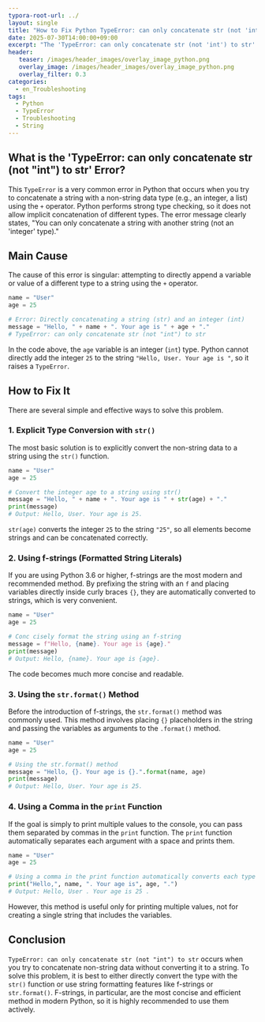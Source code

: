 ```yaml
---
typora-root-url: ../
layout: single
title: "How to Fix Python TypeError: can only concatenate str (not 'int') to str"
date: 2025-07-30T14:00:00+09:00
excerpt: "The 'TypeError: can only concatenate str (not 'int') to str' in Python occurs when you try to concatenate a string with a non-string type, like an integer. This article explains the cause and how to fix it."
header:
   teaser: /images/header_images/overlay_image_python.png
   overlay_image: /images/header_images/overlay_image_python.png
   overlay_filter: 0.3
categories:
  - en_Troubleshooting
tags:
  - Python
  - TypeError
  - Troubleshooting
  - String
---
```


## What is the 'TypeError: can only concatenate str (not "int") to str' Error?

This `TypeError` is a very common error in Python that occurs when you try to concatenate a string with a non-string data type (e.g., an integer, a list) using the `+` operator.
Python performs strong type checking, so it does not allow implicit concatenation of different types.
The error message clearly states, "You can only concatenate a string with another string (not an 'integer' type)."

## Main Cause

The cause of this error is singular: attempting to directly append a variable or value of a different type to a string using the `+` operator.

```python
name = "User"
age = 25

# Error: Directly concatenating a string (str) and an integer (int)
message = "Hello, " + name + ". Your age is " + age + "."
# TypeError: can only concatenate str (not "int") to str
```

In the code above, the `age` variable is an integer (`int`) type.
Python cannot directly add the integer `25` to the string `"Hello, User. Your age is "`, so it raises a `TypeError`.

## How to Fix It

There are several simple and effective ways to solve this problem.

### 1. Explicit Type Conversion with `str()`

The most basic solution is to explicitly convert the non-string data to a string using the `str()` function.

```python
name = "User"
age = 25

# Convert the integer age to a string using str()
message = "Hello, " + name + ". Your age is " + str(age) + "."
print(message)
# Output: Hello, User. Your age is 25.
```

`str(age)` converts the integer `25` to the string `"25"`, so all elements become strings and can be concatenated correctly.

### 2. Using f-strings (Formatted String Literals)

If you are using Python 3.6 or higher, f-strings are the most modern and recommended method.
By prefixing the string with an `f` and placing variables directly inside curly braces `{}`, they are automatically converted to strings, which is very convenient.

```python
name = "User"
age = 25

# Conc cisely format the string using an f-string
message = f"Hello, {name}. Your age is {age}."
print(message)
# Output: Hello, {name}. Your age is {age}.
```

The code becomes much more concise and readable.

### 3. Using the `str.format()` Method

Before the introduction of f-strings, the `str.format()` method was commonly used.
This method involves placing `{}` placeholders in the string and passing the variables as arguments to the `.format()` method.

```python
name = "User"
age = 25

# Using the str.format() method
message = "Hello, {}. Your age is {}.".format(name, age)
print(message)
# Output: Hello, User. Your age is 25.
```

### 4. Using a Comma in the `print` Function

If the goal is simply to print multiple values to the console, you can pass them separated by commas in the `print` function.
The `print` function automatically separates each argument with a space and prints them.

```python
name = "User"
age = 25

# Using a comma in the print function automatically converts each type to a string for output
print("Hello,", name, ". Your age is", age, ".")
# Output: Hello, User . Your age is 25 .
```

However, this method is useful only for printing multiple values, not for creating a single string that includes the variables.

## Conclusion

`TypeError: can only concatenate str (not "int") to str` occurs when you try to concatenate non-string data without converting it to a string.
To solve this problem, it is best to either directly convert the type with the `str()` function or use string formatting features like f-strings or `str.format()`.
F-strings, in particular, are the most concise and efficient method in modern Python, so it is highly recommended to use them actively.

```